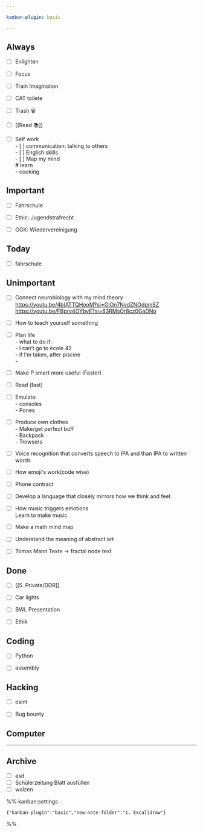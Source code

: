 ```yaml
---

kanban-plugin: basic

---
```


## Always

- [ ] Enlighten
- [ ] Focus
- [ ] Train Imagination
- [ ] CAT toilete
- [ ] Trash 🗑️
- [ ] [[Read 📚]]
- [ ] Self work<br>- [ ] communication: talking to others<br>- [ ] English skills<br>- [ ] Map my mind<br># learn<br>- cooking


## Important

- [ ] Fahrschule
- [ ] Ethic: Jugendstrafrecht
- [ ] GGK: Wiedervereinigung


## Today

- [ ] fahrschule


## Unimportant

- [ ] Connect neurobiology with my mind theory https://youtu.be/4bIATTQHooM?si=GIOn7NvdZNOdpmSZ<br>https://youtu.be/FBpry4OYbyE?si=63RMsOr8cz0GaDNo
- [ ] How to teach yourself something
- [ ] Plan life<br>- what to do if:<br>	- I can‘t go to école 42<br>	- if I‘m taken, after piscine<br>	-
- [ ] Make P smart more useful (Faster)
- [ ] Read (fast)
- [ ] Emulate:<br>- consoles<br>- Pones
- [ ] Produce own clothes<br>- Make/get perfect buff<br>- Backpack<br>- Trowsers
- [ ] Voice recognition that converts speech to IPA and than IPA to written words
- [ ] How emoji's work(code wise)
- [ ] Phone contract
- [ ] Develop a language that closely mirrors how we think and feel.
- [ ] How music triggers emotions <br>Learn to make music
- [ ] Make a math mind map
- [ ] Understand the meaning of abstract art
- [ ] Tomas Mann Texte -> fractal node text


## Done

- [ ] [[5. Private/DDR]]
- [ ] Car lights
- [ ] BWL Presentation
- [ ] Ethik


## Coding

- [ ] Python
- [ ] assembly


## Hacking

- [ ] osint
- [ ] Bug bounty


## Computer



***

## Archive

- [ ] asd
- [ ] Schülerzeitung Blatt ausfüllen
- [ ] walzen

%% kanban:settings
```
{"kanban-plugin":"basic","new-note-folder":"1. Excalidraw"}
```
%%